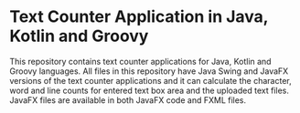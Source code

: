 # Text Counter Application in Java, Kotlin and Groovy
This repository contains text counter applications for Java, Kotlin and Groovy languages. All files in this repository have Java Swing and JavaFX versions of the text counter applications and it can calculate the character, word and line counts for entered text box area and the uploaded text files. JavaFX files are available in both JavaFX code and FXML files.
